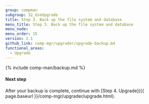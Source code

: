 ```yaml
---
group: compman
subgroup: 32_UseUpgrade
title: Step 3. Back up the file system and database
menu_title: Step 3. Back up the file system and database
menu_node:
menu_order: 15
version: 2.1
github_link: comp-mgr/upgrader/upgrade-backup.md
functional_areas:
  - Upgrade
---
```


{% include comp-man/backup.md %}

#### Next step

After your backup is complete, continue with [Step 4. Upgrade]({{ page.baseurl }}/comp-mgr/upgrader/upgrade.html).

